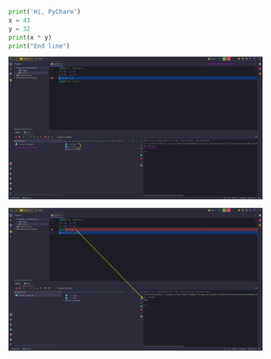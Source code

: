 ```python
print('Hi, PyCharm')
x = 43
y = 32
print(x * y)
print("End line")
``` 

![m2_debug1.png](_images/m2_debug1.png)

![m2_debug2.png](_images/m2_debug2.png)